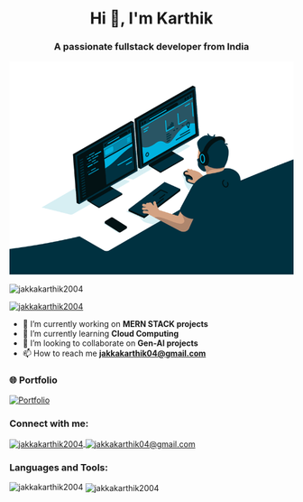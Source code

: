 <h1 align="center">Hi 👋, I'm Karthik</h1>
<h3 align="center">A passionate fullstack developer from India</h3>
<p align="center">
  <img src="https://github.com/jakkakarthik2004/jakkakarthik2004/blob/main/programmer.gif" alt="banner" />
</p>

<p align="left"> 
  <img src="https://komarev.com/ghpvc/?username=jakkakarthik2004&label=Profile%20views&color=0e75b6&style=flat" alt="jakkakarthik2004" /> 
</p>

<p align="left"> 
  <a href="https://github.com/ryo-ma/github-profile-trophy">
    <img src="https://github-profile-trophy.vercel.app/?username=jakkakarthik2004" alt="jakkakarthik2004" />
  </a> 
</p>

- 🔭 I’m currently working on **MERN STACK projects**  
- 🌱 I’m currently learning **Cloud Computing**  
- 👯 I’m looking to collaborate on **Gen-AI projects**  
- 📫 How to reach me **jakkakarthik04@gmail.com**

### 🌐 Portfolio
[![Portfolio](https://img.shields.io/badge/Portfolio-Visit_My_Site-4285F4?style=for-the-badge&logo=vercel&logoColor=white)](https://my-portfolio-ten-neon-84.vercel.app/)

<h3 align="left">Connect with me:</h3>
<p align="left">
  <a href="https://linkedin.com/in/jakkakarthik2004" target="blank">
    <img align="center" src="https://raw.githubusercontent.com/rahuldkjain/github-profile-readme-generator/master/src/images/icons/Social/linked-in-alt.svg" alt="jakkakarthik2004" height="30" width="40" />
  </a>
  <a href="mailto:jakkakarthik04@gmail.com" target="blank">
    <img align="center" src="https://img.shields.io/badge/Gmail-D14836?style=for-the-badge&logo=gmail&logoColor=white" alt="jakkakarthik04@gmail.com" height="30" width="70" />
  </a>
</p>


<h3 align="left">Languages and Tools:</h3>
<p align="left">
  <!-- Add your icons here (unchanged) -->
  <!-- Keep all the <a> and <img> tags for tools/languages -->
</p>

<p>
  <img align="left" src="https://github-readme-stats.vercel.app/api/top-langs?username=jakkakarthik2004&show_icons=true&locale=en&layout=compact" alt="jakkakarthik2004" />
</p>

<p>
  &nbsp;<img align="center" src="https://github-readme-stats.vercel.app/api?username=jakkakarthik2004&show_icons=true&locale=en" alt="jakkakarthik2004" />
</p>
